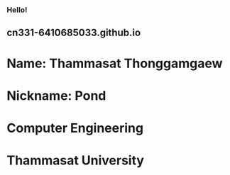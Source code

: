 ### Hello!
## cn331-6410685033.github.io
# Name: Thammasat Thonggamgaew
# Nickname: Pond
# Computer Engineering
# Thammasat University

